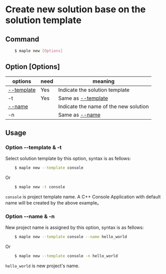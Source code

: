 ﻿# Create new solution base on the solution template

## Command
```bash
    $ maple new [Options]
```

## Option [Options]

| options                            | need | meaning                                    |
|------------------------------------|------|--------------------------------------------|
| <a href="#template">--template</a> | Yes  | Indicate the solution template             |
| -t                                 | Yes  | Same as <a href="#template">--template</a> |
| <a href="#name">--name</a>         |      | Indicate the name of the new solution      |
| -n                                 |      | Same as <a href="#name">--name</a>         |


## Usage

### Option --template & -t <a id="template"></a>
Select solution template by this option, syntax is as fellows:
```bash
    $ maple new --template console
```
Or
```bash
    $ maple new -t console
```
`console` is project template name. A C++ Console Application with 
default name will be created by the above example。

### Option --name & -n <a id="name"></a>
New project name is assigned by this option, syntax is as fellows:
```bash
    $ maple new --template console --name hello_world 
```
Or
```bash
    $ maple new --template console -n hello_world
```
 `hello_world` is new project's name. 
